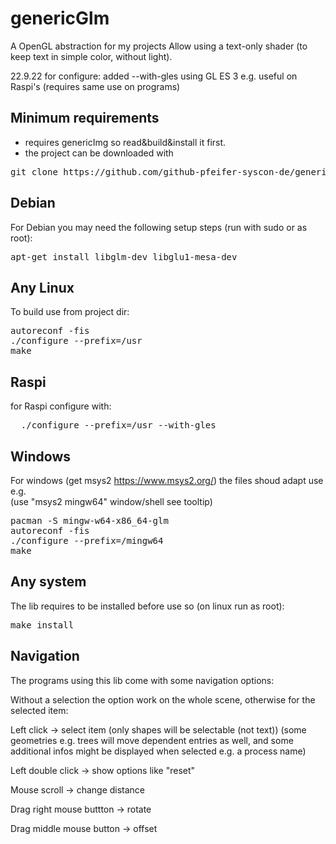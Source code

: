 # genericGlm
A OpenGL abstraction for my projects
Allow using a text-only shader (to keep text in simple color, without light).

22.9.22 for configure:
     added --with-gles using GL ES 3 e.g. useful on Raspi's (requires same use on programs)

## Minimum requirements

- requires genericImg so read&build&install it first.
- the project can be downloaded with
<pre>
git clone https://github.com/github-pfeifer-syscon-de/genericGlm
</pre>

## Debian

For Debian you may need the following setup steps
(run with sudo or as root):
<pre>
apt-get install libglm-dev libglu1-mesa-dev
</pre>

## Any Linux

To build use from project dir:
<pre>
autoreconf -fis
./configure --prefix=/usr
make
</pre>

## Raspi
for Raspi configure with:
<pre>
  ./configure --prefix=/usr --with-gles
</pre>

## Windows

For windows (get msys2 https://www.msys2.org/) the files shoud adapt use e.g.<br>
(use "msys2 mingw64" window/shell see tooltip)<br>
<pre>
pacman -S mingw-w64-x86_64-glm
autoreconf -fis
./configure --prefix=/mingw64
make
</pre>

## Any system

The lib requires to be installed before use so (on linux run as root):
<pre>
make install
</pre>

## Navigation

The programs using this lib come with some navigation options:

Without a selection the option work on the whole scene, otherwise for the selected item:

Left click -> select item (only shapes will be selectable (not text)) (some geometries e.g. trees will move dependent entries as well, and some additional infos might be displayed when selected e.g. a process name)

Left double click -> show options like "reset"

Mouse scroll -> change distance

Drag right mouse buttton -> rotate

Drag middle mouse button -> offset

